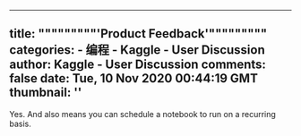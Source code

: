 
---
title: """""""""'Product Feedback'"""""""""
categories: 
    - 编程
    - Kaggle - User Discussion
author: Kaggle - User Discussion
comments: false
date: Tue, 10 Nov 2020 00:44:19 GMT
thumbnail: ''
---

<div>   
<p>Yes. And also means you can schedule a notebook to run on a recurring basis. </p>  
</div>
            
